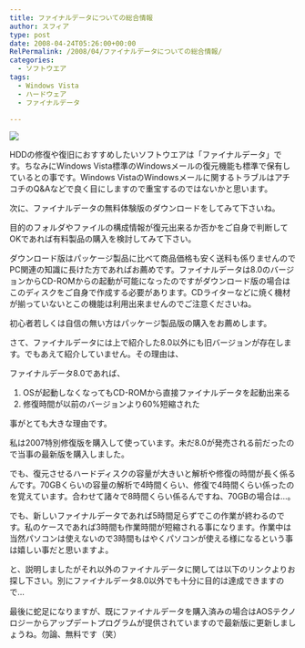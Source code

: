 ```yaml
---
title: ファイナルデータについての総合情報
author: スフィア
type: post
date: 2008-04-24T05:26:00+00:00
RelPermalink: /2008/04/ファイナルデータについての総合情報/
categories:
  - ソフトウエア
tags:
  - Windows Vista
  - ハードウェア
  - ファイナルデータ

---
```

![](http://4.bp.blogspot.com/__gwsv5Z4fAg/SA6Jn1B0yUI/AAAAAAAAAQg/uioU6BVl0T4/s320/K3100038.JPG)

HDDの修復や復旧におすすめしたいソフトウエアは「ファイナルデータ」です。ちなみにWindows Vista標準のWindowsメールの復元機能も標準で保有しているとの事です。Windows VistaのWindowsメールに関するトラブルはアチコチのQ&Aなどで良く目にしますので重宝するのではないかと思います。

次に、ファイナルデータの無料体験版のダウンロードをしてみて下さいね。

目的のフォルダやファイルの構成情報が復元出来るか否かをご自身で判断してOKであれば有料製品の購入を検討してみて下さい。

ダウンロード版はパッケージ製品に比べて商品価格も安く送料も係りませんのでPC関連の知識に長けた方であればお薦めです。ファイナルデータは8.0のバージョンからCD-ROMからの起動が可能になったのですがダウンロード版の場合はこのディスクをご自身で作成する必要があります。CDライターなどに焼く機材が揃っていないとこの機能は利用出来ませんのでご注意くださいね。

初心者若しくは自信の無い方はパッケージ製品版の購入をお薦めします。

さて、ファイナルデータには上で紹介した8.0以外にも旧バージョンが存在します。でもあえて紹介していません。その理由は、

ファイナルデータ8.0であれば、

1. OSが起動しなくなってもCD-ROMから直接ファイナルデータを起動出来る
1. 修復時間が以前のバージョンより60%短縮された

事がとても大きな理由です。

私は2007特別修復版を購入して使っています。未だ8.0が発売される前だったので当事の最新版を購入しました。

でも、復元させるハードディスクの容量が大きいと解析や修復の時間が長く係るんです。70GBくらいの容量の解析で4時間くらい、修復で4時間くらい係ったのを覚えています。合わせて諸々で8時間くらい係るんですね、70GBの場合は…。

でも、新しいファイナルデータであれば5時間足らずでこの作業が終わるのです。私のケースであれば3時間も作業時間が短縮される事になります。作業中は当然パソコンは使えないので3時間もはやくパソコンが使える様になるという事は嬉しい事だと思いますよ。

と、説明しましたがそれ以外のファイナルデータに関しては以下のリンクよりお探し下さい。別にファイナルデータ8.0以外でも十分に目的は達成できますので…

最後に蛇足になりますが、既にファイナルデータを購入済みの場合はAOSテクノロジーからアップデートプログラムが提供されていますので最新版に更新しましょうね。勿論、無料です（笑）

 [1]: http://4.bp.blogspot.com/__gwsv5Z4fAg/SA6Jn1B0yUI/AAAAAAAAAQg/uioU6BVl0T4/s1600-h/K3100038.JPG
 [2]: https://sumaho.tk/lp/finaldata-trashbox-file-restore/